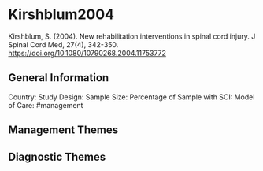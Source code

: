 # Kirshblum2004
Kirshblum, S. (2004). New rehabilitation interventions in spinal cord injury. J Spinal Cord Med, 27(4), 342-350. https://doi.org/10.1080/10790268.2004.11753772 

## General Information
Country: 
Study Design: 
Sample Size: 
Percentage of Sample with SCI:
Model of Care: #management 

## Management Themes


## Diagnostic Themes
